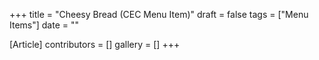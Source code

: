 +++
title = "Cheesy Bread (CEC Menu Item)"
draft = false
tags = ["Menu Items"]
date = ""

[Article]
contributors = []
gallery = []
+++